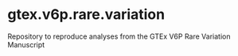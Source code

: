 # gtex.v6p.rare.variation
Repository to reproduce analyses from the GTEx V6P Rare Variation Manuscript
